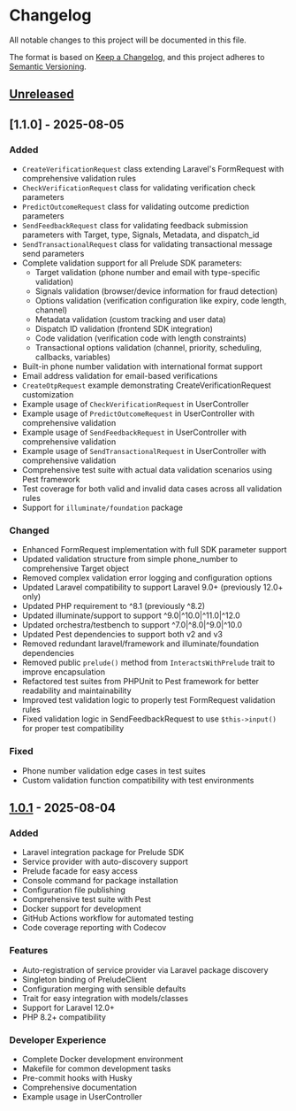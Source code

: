 # Changelog

All notable changes to this project will be documented in this file.

The format is based on [Keep a Changelog](https://keepachangelog.com/en/1.0.0/),
and this project adheres to [Semantic Versioning](https://semver.org/spec/v2.0.0.html).

## [Unreleased]

## [1.1.0] - 2025-08-05

### Added
- `CreateVerificationRequest` class extending Laravel's FormRequest with comprehensive validation rules
- `CheckVerificationRequest` class for validating verification check parameters
- `PredictOutcomeRequest` class for validating outcome prediction parameters
- `SendFeedbackRequest` class for validating feedback submission parameters with Target, type, Signals, Metadata, and dispatch_id
- `SendTransactionalRequest` class for validating transactional message send parameters
- Complete validation support for all Prelude SDK parameters:
  - Target validation (phone number and email with type-specific validation)
  - Signals validation (browser/device information for fraud detection)
  - Options validation (verification configuration like expiry, code length, channel)
  - Metadata validation (custom tracking and user data)
  - Dispatch ID validation (frontend SDK integration)
  - Code validation (verification code with length constraints)
  - Transactional options validation (channel, priority, scheduling, callbacks, variables)
- Built-in phone number validation with international format support
- Email address validation for email-based verifications
- `CreateOtpRequest` example demonstrating CreateVerificationRequest customization
- Example usage of `CheckVerificationRequest` in UserController
- Example usage of `PredictOutcomeRequest` in UserController with comprehensive validation
- Example usage of `SendFeedbackRequest` in UserController with comprehensive validation
- Example usage of `SendTransactionalRequest` in UserController with comprehensive validation
- Comprehensive test suite with actual data validation scenarios using Pest framework
- Test coverage for both valid and invalid data cases across all validation rules
- Support for `illuminate/foundation` package

### Changed
- Enhanced FormRequest implementation with full SDK parameter support
- Updated validation structure from simple phone_number to comprehensive Target object
- Removed complex validation error logging and configuration options
- Updated Laravel compatibility to support Laravel 9.0+ (previously 12.0+ only)
- Updated PHP requirement to ^8.1 (previously ^8.2)
- Updated illuminate/support to support ^9.0|^10.0|^11.0|^12.0
- Updated orchestra/testbench to support ^7.0|^8.0|^9.0|^10.0
- Updated Pest dependencies to support both v2 and v3
- Removed redundant laravel/framework and illuminate/foundation dependencies
- Removed public `prelude()` method from `InteractsWithPrelude` trait to improve encapsulation
- Refactored test suites from PHPUnit to Pest framework for better readability and maintainability
- Improved test validation logic to properly test FormRequest validation rules
- Fixed validation logic in SendFeedbackRequest to use `$this->input()` for proper test compatibility

### Fixed
- Phone number validation edge cases in test suites
- Custom validation function compatibility with test environments

## [1.0.1] - 2025-08-04

### Added
- Laravel integration package for Prelude SDK
- Service provider with auto-discovery support
- Prelude facade for easy access
- Console command for package installation
- Configuration file publishing
- Comprehensive test suite with Pest
- Docker support for development
- GitHub Actions workflow for automated testing
- Code coverage reporting with Codecov

### Features
- Auto-registration of service provider via Laravel package discovery
- Singleton binding of PreludeClient
- Configuration merging with sensible defaults
- Trait for easy integration with models/classes
- Support for Laravel 12.0+
- PHP 8.2+ compatibility

### Developer Experience
- Complete Docker development environment
- Makefile for common development tasks
- Pre-commit hooks with Husky
- Comprehensive documentation
- Example usage in UserController

[Unreleased]: https://github.com/prelude-so/laravel/compare/v1.0.1...HEAD
[1.0.1]: https://github.com/prelude-so/laravel/releases/tag/v1.0.1